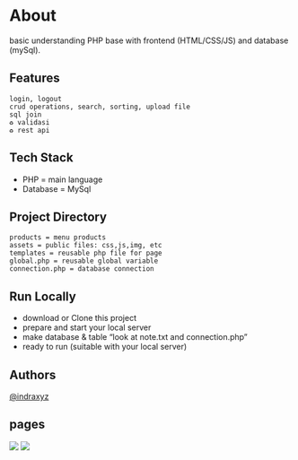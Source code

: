 # About

basic understanding PHP base with frontend (HTML/CSS/JS) and database (mySql).

## Features

    login, logout
    crud operations, search, sorting, upload file
    sql join
    ♻️ validasi
    ♻️ rest api

## Tech Stack

- PHP = main language
- Database = MySql

## Project Directory

    products = menu products
    assets = public files: css,js,img, etc
    templates = reusable php file for page
    global.php = reusable global variable
    connection.php = database connection

## Run Locally

- download or Clone this project
- prepare and start your local server
- make database & table “look at note.txt and connection.php”
- ready to run (suitable with your local server)

## Authors

[@indraxyz](https://www.github.com/indraxyz)

## pages

<img src="https://github.com/indraxyz/fullstack-php-beginner/blob/main/assets/screenshots/index.png">
<img src="https://github.com/indraxyz/fullstack-php-beginner/blob/main/assets/screenshots/products.png">
